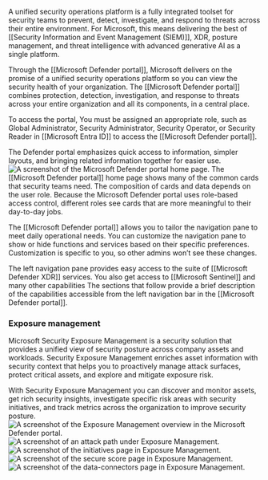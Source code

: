 A unified security operations platform is a fully integrated toolset for security teams to prevent, detect, investigate, and respond to threats across their entire environment. For Microsoft, this means delivering the best of [[Security Information and Event Management (SIEM)]], XDR, posture management, and threat intelligence with advanced generative AI as a single platform.

Through the [[Microsoft Defender portal]], Microsoft delivers on the promise of a unified security operations platform so you can view the security health of your organization. The [[Microsoft Defender portal]] combines protection, detection, investigation, and response to threats across your entire organization and all its components, in a central place.

To access the portal, You must be assigned an appropriate role, such as Global Administrator, Security Administrator, Security Operator, or Security Reader in [[Microsoft Entra ID]] to access the [[Microsoft Defender portal]].

The Defender portal emphasizes quick access to information, simpler layouts, and bringing related information together for easier use.![A screenshot of the Microsoft Defender portal home page.](https://learn.microsoft.com/en-us/training/wwl-sci/describe-threat-protection-with-microsoft-365-defender/media/defender-portal.png)
The [[Microsoft Defender portal]] home page shows many of the common cards that security teams need. The composition of cards and data depends on the user role. Because the Microsoft Defender portal uses role-based access control, different roles see cards that are more meaningful to their day-to-day jobs.

The [[Microsoft Defender portal]] allows you to tailor the navigation pane to meet daily operational needs. You can customize the navigation pane to show or hide functions and services based on their specific preferences. Customization is specific to you, so other admins won’t see these changes.

The left navigation pane provides easy access to the suite of [[Microsoft Defender XDR]] services. You also get access to [[Microsoft Sentinel]] and many other capabilities The sections that follow provide a brief description of the capabilities accessible from the left navigation bar in the [[Microsoft Defender portal]].
### Exposure management
Microsoft Security Exposure Management is a security solution that provides a unified view of security posture across company assets and workloads. Security Exposure Management enriches asset information with security context that helps you to proactively manage attack surfaces, protect critical assets, and explore and mitigate exposure risk.

With Security Exposure Management you can discover and monitor assets, get rich security insights, investigate specific risk areas with security initiatives, and track metrics across the organization to improve security posture.![A screenshot of the Exposure Management overview in the Microsoft Defender portal.](https://learn.microsoft.com/en-us/training/wwl-sci/describe-threat-protection-with-microsoft-365-defender/media/exposure-management.png)![A screenshot of an attack path under Exposure Management.](https://learn.microsoft.com/en-us/training/wwl-sci/describe-threat-protection-with-microsoft-365-defender/media/attack-path.png)![A screenshot of the initiatives page in Exposure Management.](https://learn.microsoft.com/en-us/training/wwl-sci/describe-threat-protection-with-microsoft-365-defender/media/initiatives.png)![A screenshot of the secure score page in Exposure Management.](https://learn.microsoft.com/en-us/training/wwl-sci/describe-threat-protection-with-microsoft-365-defender/media/secure-score.png)![A screenshot of the data-connectors page in Exposure Management.](https://learn.microsoft.com/en-us/training/wwl-sci/describe-threat-protection-with-microsoft-365-defender/media/data-connectors.png)